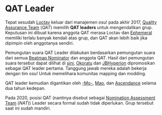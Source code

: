 # QAT Leader

Tepat sesudah [Loctav](https://osu.ppy.sh/users/71366) keluar dari manajemen osu! pada akhir 2017, [Quality Assurance Team](/wiki/Modding/Quality_Assurance_Team) (*QAT*) memilih **QAT leaders** untuk mengendalikan grup. Keputusan ini dibuat karena anggota QAT merasa Loctav dan [Ephemeral](https://osu.ppy.sh/users/102335) memiliki terlalu banyak kendali atas grup, dan QAT akan lebih baik jika dipimpin oleh anggotanya sendiri.

Pemungutan suara QAT Leader dilakukan berdasarkan pemungutan suara dari semua [Beatmap Nominator](/wiki/People/The_Team/Beatmap_Nominators) dan anggota QAT. Hasil dari pemungutan suara tersebut dapat dilihat di [sini](https://osu.ppy.sh/community/forums/topics/640679), [Okoratu](https://osu.ppy.sh/users/1623405) dan [JBHyperion](https://osu.ppy.sh/users/4879508) dipromosikan sebagai QAT leader pertama. Tanggung jawab mereka adalah bekerja dengan tim osu! Untuk memelihara komunitas mapping dan modding.

QAT leader kemudian digantikan oleh [-Mo-](https://osu.ppy.sh/users/2202163), [Mao](https://osu.ppy.sh/users/2204515), dan [Ascendance](https://osu.ppy.sh/users/2931883) selama dua tahun kedepan.

Pada 2020, posisi QAT (nantinya disebut sebagai [Nomination Assessment Team](/wiki/People/The_Team/Nomination_Assessment_Team) (*NAT*)) Leader secara formal sudah tidak diperlukan. Grup tersebut saat ini sudah mandiri.
